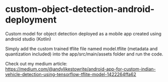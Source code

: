 # custom-object-detection-android-deployment
Custom model for object detection deployed as a mobile app created using android studio (Kotlin)

Simply add the custom trained tflite file named model.tflite (metadata and quantization included) into the app/src/main/assets folder and run the code.

Check out my medium article: https://medium.com/@andylikestowrite/android-app-for-custom-indian-vehicle-detection-using-tensorflow-tflite-model-1422264ffa62
